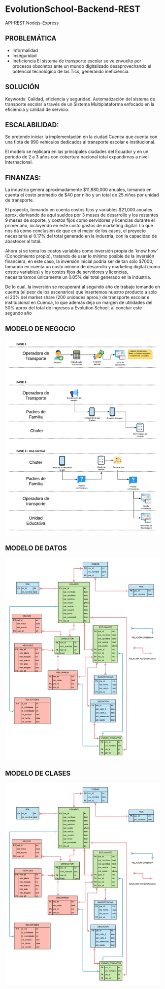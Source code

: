 # EvolutionSchool-Backend-REST

API-REST Nodejs-Express

## PROBLEMÁTICA
- Informalidad 
- Inseguridad
- Ineficiencia 
El sistema de transporte escolar se ve envuelto por procesos obsoletos ante un mundo digitalizado desaprovechando el potencial tecnológico de las Tics, generando ineficiencia.

## SOLUCIÓN
Keywords: Calidad, eficiencia y seguridad.
Automatización del sistema de transporte escolar a través de un Sistema Multiplataforma
enfocado en la eficiencia y calidad de servicio.

## ESCALABILIDAD:
Se pretende iniciar la implementación en la ciudad Cuenca que cuenta con una flota de 990 vehículos dedicados al transporte escolar e institucional.

El modelo se replicará en las principales ciudades del Ecuador y en un periodo de 2 a 3 años con cobertura nacional total expandirnos a nivel Internacional.

## FINANZAS:
La industria genera aproximadamente $11,880,000 anuales, tomando en cuenta el costo promedio de $40 por niño y un total de 25 niños por unidad de transporte.

El proyecto, tomando en cuenta costos fijos y variables $21,000 anuales aprox, derivando de aquí sueldos por 3 meses de desarrollo y los restantes 9 meses de soporte, y costos fijos como servidores y licencias durante el primer año, incluyendo en este costo gastos de marketing digital. Lo que nos dá como conclusión de que en el mejor de los casos, el proyecto necesitaría el 0.17% del total generado en la industria, con la capacidad de abastecer al total.

Ahora si se toma los costos variables como inversión propia de ‘know how’ (Conocimiento propio), tratando de usar lo mínimo posible de la inversión financiera, en este caso, la inversión inicial podría ser de tan sólo $7000, tomando en cuenta un costo mínimo de desarrollo y marketing digital (como costos variables) y los costos fijos de servidores y licencias, necesitaríamos únicamente un 0.05%  del total generado en la industria.

De lo cual, la inversión se recuperará al segundo año de trabajo tomando en cuenta (el peor de los escenarios) que insertemos nuestro producto a sólo el 20% del market share (200 unidades aprox.) de transporte escolar e institucional en Cuenca, lo que además deja un margen de utilidades del 50% aprox del total de ingresos a Evolution School, al concluir este segundo año

## MODELO DE NEGOCIO
![MODELO DE NEGOCIO](https://github.com/marcmacias96/EvolutionSchool-Backend-REST/blob/master/FLUJO%20SCHOOL%20EVOLUTION%20-%20FLUJO%20DE%20NEGOCIO%20(2).png)

## MODELO DE DATOS
![MODELO DE DATOS](https://github.com/marcmacias96/EvolutionSchool-Backend-REST/blob/master/FLUJO%20SCHOOL%20EVOLUTION%20-%20MODELO%20DE%20DATOS.png)

## MODELO DE CLASES
![MODELO DE CLASES](https://github.com/marcmacias96/EvolutionSchool-Backend-REST/blob/master/FLUJO%20SCHOOL%20EVOLUTION%20-%20MODELO%20DE%20DATOS.png)
